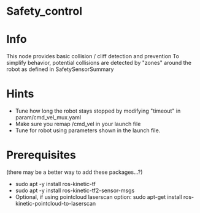 # Safety_control

# Info
   This node provides basic collision / cliff detection and prevention
   To simplify behavior, potential collisions are detected by "zones" around the robot
   as defined in SafetySensorSummary

# Hints
   - Tune how long the robot stays stopped by modifying "timeout" in param/cmd_vel_mux.yaml
   - Make sure you remap /cmd_vel in your launch file
   - Tune for robot using parameters shown in the launch file.

# Prerequisites
   (there may be a better way to add these packages...?)
   - sudo apt -y install ros-kinetic-tf
   - sudo apt -y install ros-kinetic-tf2-sensor-msgs
   - Optional, if using pointcloud laserscan option: 
     sudo apt-get install ros-kinetic-pointcloud-to-laserscan
